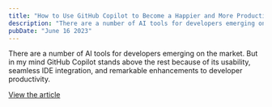 ```yaml
---
title: "How to Use GitHub Copilot to Become a Happier and More Productive Developer"
description: "There are a number of AI tools for developers emerging on the market. But in my mind GitHub Copilot stands above the rest because of its usability, seamless IDE integration, and remarkable enhancements to developer productivity."
pubDate: "June 16 2023"
---
```


There are a number of AI tools for developers emerging on the market. But in my mind GitHub Copilot stands above the rest because of its usability, seamless IDE integration, and remarkable enhancements to developer productivity.

[View the article](https://www.freecodecamp.org/news/developer-productivity-with-github-copilot/)
